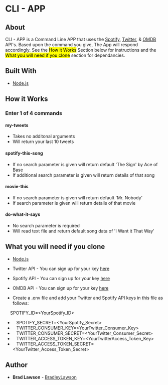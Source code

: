 # CLI - APP

## About

CLI - APP is a Command Line APP that uses the [Spotify](https://www.spotify.com/us/), [Twitter](https://twitter.com/), & [OMDB](http://www.omdbapi.com/) API's. Based upon the command you give, The App will respond accordingly. See the <mark>How it Works</mark> Section below for instructions and the <mark>What you will need if you clone</mark> section for dependancies.

## Built With   

* [Node.js](https://nodejs.org/en/) 


## How it Works

### Enter 1 of 4 commands

#### my-tweets
* Takes no additonal arguments
* Will return your last 10 tweets
#### spotify-this-song
* If no search parameter is given will return default 'The Sign' by Ace of Base
* If additional search parameter is given will return details of that song
#### movie-this
* If no search parameter is given will return default 'Mr. Nobody'
* If search parameter is given will return details of that movie
#### do-what-it-says
* No search parameter is required
* Will read text file and return default song data of 'I Want it That Way'



## What you will need if you clone

* [Node.js](https://nodejs.org/en/)
* Twitter API - You can sign up for your key [here](https://developer.twitter.com/en/apply-for-access)
* Spotify API - You can sign up for your key [here](https://beta.developer.spotify.com/documentation/web-api/)
* OMDB API - You can sign up for your key [here](http://www.omdbapi.com/)

* Create a .env file and add your Twitter and Spotify API keys in this file as follows:

&nbsp;&nbsp;&nbsp; SPOTIFY_ID=<YourSpotify_ID>
* &nbsp;&nbsp;&nbsp;SPOTIFY_SECRET=<YourSpotify_Secret>
* &nbsp;&nbsp;&nbsp;TWITTER_CONSUMER_KEY=<YourTwitter_Consumer_Key>
* &nbsp;&nbsp;&nbsp;TWITTER_CONSUMER_SECRET=<YourTwitter_Consumer_Secret>
* &nbsp;&nbsp;&nbsp;TWITTER_ACCESS_TOKEN_KEY=<YourTwitterAccess_Token_Key>
* &nbsp;&nbsp;&nbsp;TWITTER_ACCESS_TOKEN_SECRET=<YourTwitter_Access_Token_Secret>


## Author

* **Brad Lawson** - [BradleyLawson](https://github.com/BradleyLawson)


